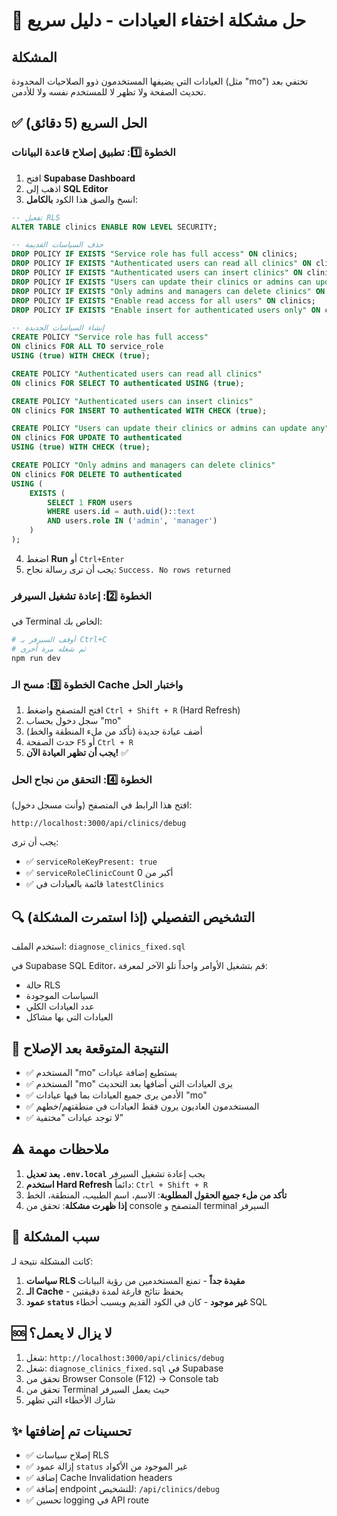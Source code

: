 # 🔧 حل مشكلة اختفاء العيادات - دليل سريع

## المشكلة
العيادات التي يضيفها المستخدمون ذوو الصلاحيات المحدودة (مثل "mo") تختفي بعد تحديث الصفحة ولا تظهر لا للمستخدم نفسه ولا للأدمن.

## ✅ الحل السريع (5 دقائق)

### الخطوة 1️⃣: تطبيق إصلاح قاعدة البيانات

1. افتح **Supabase Dashboard**
2. اذهب إلى **SQL Editor**
3. انسخ والصق هذا الكود **بالكامل**:

```sql
-- تفعيل RLS
ALTER TABLE clinics ENABLE ROW LEVEL SECURITY;

-- حذف السياسات القديمة
DROP POLICY IF EXISTS "Service role has full access" ON clinics;
DROP POLICY IF EXISTS "Authenticated users can read all clinics" ON clinics;
DROP POLICY IF EXISTS "Authenticated users can insert clinics" ON clinics;
DROP POLICY IF EXISTS "Users can update their clinics or admins can update any" ON clinics;
DROP POLICY IF EXISTS "Only admins and managers can delete clinics" ON clinics;
DROP POLICY IF EXISTS "Enable read access for all users" ON clinics;
DROP POLICY IF EXISTS "Enable insert for authenticated users only" ON clinics;

-- إنشاء السياسات الجديدة
CREATE POLICY "Service role has full access" 
ON clinics FOR ALL TO service_role 
USING (true) WITH CHECK (true);

CREATE POLICY "Authenticated users can read all clinics" 
ON clinics FOR SELECT TO authenticated USING (true);

CREATE POLICY "Authenticated users can insert clinics" 
ON clinics FOR INSERT TO authenticated WITH CHECK (true);

CREATE POLICY "Users can update their clinics or admins can update any" 
ON clinics FOR UPDATE TO authenticated 
USING (true) WITH CHECK (true);

CREATE POLICY "Only admins and managers can delete clinics" 
ON clinics FOR DELETE TO authenticated 
USING (
    EXISTS (
        SELECT 1 FROM users 
        WHERE users.id = auth.uid()::text 
        AND users.role IN ('admin', 'manager')
    )
);
```

4. اضغط **Run** أو `Ctrl+Enter`
5. يجب أن ترى رسالة نجاح: `Success. No rows returned`

### الخطوة 2️⃣: إعادة تشغيل السيرفر

في Terminal الخاص بك:

```bash
# أوقف السيرفر بـ Ctrl+C
# ثم شغله مرة أخرى
npm run dev
```

### الخطوة 3️⃣: مسح الـ Cache واختبار الحل

1. افتح المتصفح واضغط `Ctrl + Shift + R` (Hard Refresh)
2. سجل دخول بحساب "mo"
3. أضف عيادة جديدة (تأكد من ملء المنطقة والخط)
4. حدث الصفحة `F5` أو `Ctrl + R`
5. **يجب أن تظهر العيادة الآن!** ✅

### الخطوة 4️⃣: التحقق من نجاح الحل

افتح هذا الرابط في المتصفح (وأنت مسجل دخول):
```
http://localhost:3000/api/clinics/debug
```

يجب أن ترى:
- ✅ `serviceRoleKeyPresent: true`
- ✅ `serviceRoleClinicCount` أكبر من 0
- ✅ قائمة بالعيادات في `latestClinics`

## 🔍 التشخيص التفصيلي (إذا استمرت المشكلة)

استخدم الملف: `diagnose_clinics_fixed.sql`

في Supabase SQL Editor، قم بتشغيل الأوامر واحداً تلو الآخر لمعرفة:
- حالة RLS
- السياسات الموجودة
- عدد العيادات الكلي
- العيادات التي بها مشاكل

## 🎯 النتيجة المتوقعة بعد الإصلاح

- ✅ المستخدم "mo" يستطيع إضافة عيادات
- ✅ المستخدم "mo" يرى العيادات التي أضافها بعد التحديث
- ✅ الأدمن يرى جميع العيادات بما فيها عيادات "mo"
- ✅ المستخدمون العاديون يرون فقط العيادات في منطقتهم/خطهم
- ✅ لا توجد عيادات "مختفية"

## ⚠️ ملاحظات مهمة

1. **بعد تعديل `.env.local`** يجب إعادة تشغيل السيرفر
2. **استخدم Hard Refresh** دائماً: `Ctrl + Shift + R`
3. **تأكد من ملء جميع الحقول المطلوبة**: الاسم، اسم الطبيب، المنطقة، الخط
4. **إذا ظهرت مشكلة**: تحقق من console المتصفح و terminal السيرفر

## 📝 سبب المشكلة

كانت المشكلة نتيجة لـ:
1. **سياسات RLS مقيدة جداً** - تمنع المستخدمين من رؤية البيانات
2. **الـ Cache** - يحفظ نتائج فارغة لمدة دقيقتين
3. **عمود `status` غير موجود** - كان في الكود القديم ويسبب أخطاء SQL

## 🆘 لا يزال لا يعمل؟

1. شغل: `http://localhost:3000/api/clinics/debug`
2. شغل: `diagnose_clinics_fixed.sql` في Supabase
3. تحقق من Browser Console (F12) → Console tab
4. تحقق من Terminal حيث يعمل السيرفر
5. شارك الأخطاء التي تظهر

## ✨ تحسينات تم إضافتها

- ✅ إصلاح سياسات RLS
- ✅ إزالة عمود `status` غير الموجود من الأكواد
- ✅ إضافة Cache Invalidation headers
- ✅ إضافة endpoint للتشخيص: `/api/clinics/debug`
- ✅ تحسين logging في API route
